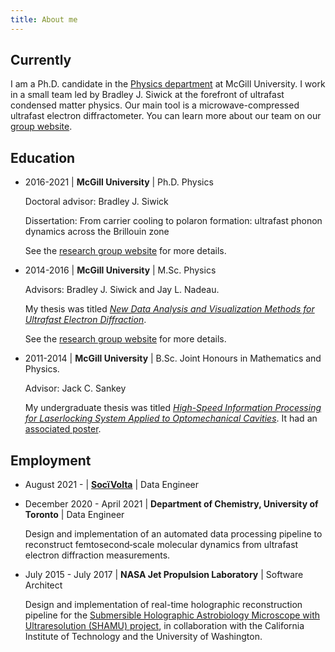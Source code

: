 ```yaml
---
title: About me
---
```


## Currently


I am a Ph.D. candidate in the [Physics department](http://www.physics.mcgill.ca) at McGill University. I work in a small team led by Bradley J. Siwick at the forefront of ultrafast condensed matter physics. Our main tool is a microwave-compressed ultrafast electron diffractometer. You can learn more about our team on our [group website](http://www.physics.mcgill.ca/siwicklab/index.html).  

## Education

* 2016-2021  | __McGill University__ | Ph.D. Physics 
    
    Doctoral advisor: Bradley J. Siwick

    Dissertation: From carrier cooling to polaron formation: ultrafast phonon dynamics across the Brillouin zone

    See the [research group website](http://www.physics.mcgill.ca/siwicklab/index.html) for more details.
    <p></p>

* 2014-2016 | __McGill University__ | M.Sc. Physics 
    
    Advisors: Bradley J. Siwick and Jay L. Nadeau. 
    
    My thesis was titled [_New Data Analysis and Visualization Methods for Ultrafast Electron Diffraction_](/files/msc_thesis.pdf).

    See the [research group website](http://www.physics.mcgill.ca/siwicklab/index.html) for more details.
    <p></p>

* 2011-2014 | __McGill University__ | B.Sc. Joint Honours in Mathematics and Physics. 

    Advisor: Jack C. Sankey
    
    My undergraduate thesis was titled [_High-Speed Information Processing for Laserlocking System Applied to Optomechanical Cavities_](/files/ugrad_project.pdf). It had an [associated poster](/files/ugrad_project_poster.pdf).
    <p></p>

## Employment

* August 2021 - | [__SocïVolta__](http://socivolta.com/) | Data Engineer

    <p></p>

* December 2020 - April 2021 | __Department of Chemistry, University of Toronto__ | Data Engineer

    Design and implementation of an automated data processing pipeline to reconstruct femtosecond‐scale molecular dynamics from ultrafast electron diffraction measurements.

    <p></p>

* July 2015 - July 2017 | __NASA Jet Propulsion Laboratory__ | Software Architect

    Design and implementation of real-time holographic reconstruction pipeline for the [Submersible Holographic Astrobiology Microscope with Ultraresolution (SHAMU) project](https://www.caltech.edu/about/news/building-microscope-search-signs-life-other-worlds-48555), in collaboration with the California Institute of Technology and the University of Washington.
    <p></p>